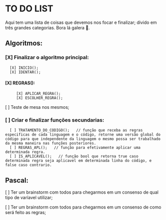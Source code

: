 # TO DO LIST
Aqui tem uma lista de coisas que devemos nos focar e finalizar; divido em três grandes categorias. Bora lá galera :tada:.

## Algoritmos:
###   [X] Finalizar o algoritmo principal:
      [X] INICIO();
      [X] IDENTAR();
####      [X] REGRAS():
         [X] APLICAR_REGRA();
         [X] ESCOLHER_REGRA();
   [ ] Teste de mesa nos mesmos;
###   [ ] Criar e finalizar funções secundarias:
      [ ] TRATAMENTO_DO_CODIGO();   // função que receba as regras especificas de cada linguagem e o código, retorne uma versão global do código para que independente da linguagem o mesmo possa ser trabalhado da mesma maneira nas funções posteriores.
      [ ] REGRAS_APL();   // função para efetivamente aplicar uma determinada regra.
      [ ] IS_APLICAVEL();   // função bool que retorna true caso determinada regra seja aplicavel em determinada linha do código, e false caso contrario.

## Pascal:
[ ] Ter um brainstorm com todos para chegarmos em um consenso de qual tipo de varíavel utilizar;

[ ] Ter um brainstorm com todos para chegarmos em um consenso de como será feito as regras;
